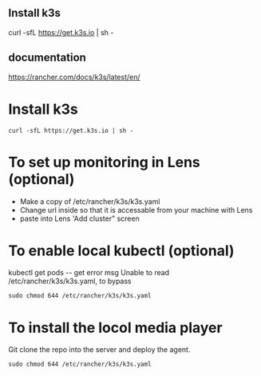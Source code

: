 ## Install k3s

curl -sfL https://get.k3s.io | sh -

## documentation

https://rancher.com/docs/k3s/latest/en/

Install k3s
===
```
curl -sfL https://get.k3s.io | sh -
```

To set up monitoring in Lens (optional)
===
* Make a copy of /etc/rancher/k3s/k3s.yaml
* Change url inside so that it is accessable from your machine with Lens
* paste into Lens 'Add cluster" screen

To enable local kubectl (optional)
===
kubectl get pods -- get error msg Unable to read /etc/rancher/k3s/k3s.yaml, to bypass
```
sudo chmod 644 /etc/rancher/k3s/k3s.yaml
```

To install the locol media player
===
Git clone the repo into the server and deploy the agent.
```
sudo chmod 644 /etc/rancher/k3s/k3s.yaml
```
